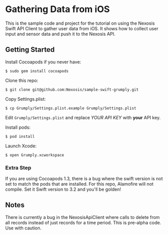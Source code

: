 # Gathering Data from iOS

This is the sample code and project for the tutorial on using the Nexosis Swift API Client to gather user data from iOS. It shows how to
collect user input and sensor data and push it to the Nexosis API.

## Getting Started

Install Cocoapods if you never have:

`$ sudo gem install cocoapods`

Clone this repo:

`$ git clone git@github.com:Nexosis/sample-swift-grumply.git`

Copy Settings.plist:

`$ cp Grumply/Settings.plist.example Grumply/Settings.plist`

Edit `Grumply/Settings.plist` and replace _YOUR API KEY_ with __your__ API key.

Install pods:

`$ pod install`

Launch Xcode:

`$ open Grumply.xcworkspace`

### Extra Step
If you are using Cocoapods 1.3, there is a bug where the swift version is not set to match the pods that are installed. For this repo, Alamofire
will not compile. Set it Swift version to 3.2 and you'll be golden!

## Notes

There is currently a bug in the NexosisApiClient where calls to delete from all records instead of just records for a time
period. This is pre-alpha code. Use with caution.
